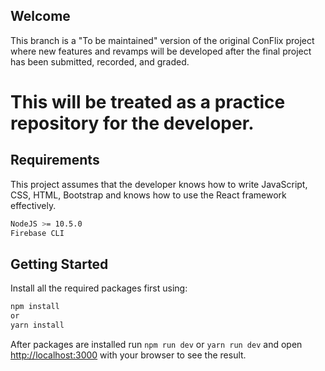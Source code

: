 ## Welcome

This branch is a "To be maintained" version of the original ConFlix project where new features and revamps will be developed after the final project has been submitted, recorded, and graded.

# This will be treated as a practice repository for the developer.

## Requirements

This project assumes that the developer knows how to write JavaScript, CSS, HTML, Bootstrap and knows how to use the React framework effectively.

```bash
NodeJS >= 10.5.0
Firebase CLI
```

## Getting Started

Install all the required packages first using:
```bash
npm install
or
yarn install
```

After packages are installed run `npm run dev` or `yarn run dev` and open [http://localhost:3000](http://localhost:3000) with your browser to see the result.